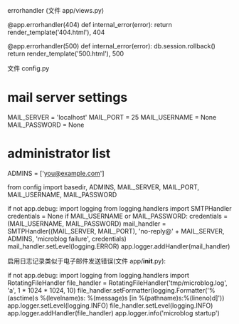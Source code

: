  errorhandler (文件 app/views.py)

@app.errorhandler(404)
def internal_error(error):
    return render_template('404.html'), 404

@app.errorhandler(500)
def internal_error(error):
    db.session.rollback()
    return render_template('500.html'), 500

文件 config.py

# mail server settings
MAIL_SERVER = 'localhost'
MAIL_PORT = 25
MAIL_USERNAME = None
MAIL_PASSWORD = None

# administrator list
ADMINS = ['you@example.com']

from config import basedir, ADMINS, MAIL_SERVER, MAIL_PORT, MAIL_USERNAME, MAIL_PASSWORD

if not app.debug:
    import logging
    from logging.handlers import SMTPHandler
    credentials = None
    if MAIL_USERNAME or MAIL_PASSWORD:
        credentials = (MAIL_USERNAME, MAIL_PASSWORD)
    mail_handler = SMTPHandler((MAIL_SERVER, MAIL_PORT), 'no-reply@' + MAIL_SERVER, ADMINS, 'microblog failure', credentials)
    mail_handler.setLevel(logging.ERROR)
    app.logger.addHandler(mail_handler)

启用日志记录类似于电子邮件发送错误(文件 app/__init__.py):

if not app.debug:
    import logging
    from logging.handlers import RotatingFileHandler
    file_handler = RotatingFileHandler('tmp/microblog.log', 'a', 1 * 1024 * 1024, 10)
    file_handler.setFormatter(logging.Formatter('%(asctime)s %(levelname)s: %(message)s [in %(pathname)s:%(lineno)d]'))
    app.logger.setLevel(logging.INFO)
    file_handler.setLevel(logging.INFO)
    app.logger.addHandler(file_handler)
    app.logger.info('microblog startup')

